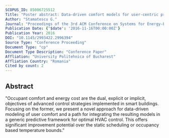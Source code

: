 ```yaml
---
SCOPUS_ID: 85006725512
Title: "Poster abstract: Data-driven comfort models for user-centric predictive control in smart buildings"
Author: "Stamatescu G."
Journal: "Proceedings of the 3rd ACM Conference on Systems for Energy-Efficient Built Environments, BuildSys 2016"
Publication Date: {'$date': '2016-11-16T00:00:00Z'}
Publication Year: 2016
DOI: "10.1145/2993422.2996394"
Source Type: "Conference Proceeding"
Document Type: "cp"
Document Type Description: "Conference Paper"
Affliation: "University Politehnica of Bucharest"
Affliation Country: "Romania"
Cited by count: 2
---
```


## Abstract
"Occupant comfort and energy cost are the dual, explicit or implicit, objectives of advanced control strategies implemented in smart buildings. Focusing on the former, we present a novel approach for data-driven modeling of user comfort and a path for integrating the resulting models in a generic predictive framework for optimal HVAC control. This offers significant improvement potential over the static scheduling or occupancy based temperature bounds."

